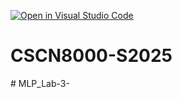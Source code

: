 [![Open in Visual Studio Code](https://classroom.github.com/assets/open-in-vscode-2e0aaae1b6195c2367325f4f02e2d04e9abb55f0b24a779b69b11b9e10269abc.svg)](https://classroom.github.com/online_ide?assignment_repo_id=19467217&assignment_repo_type=AssignmentRepo)
# CSCN8000-S2025
#   M L P _ L a b - 3 -  
 